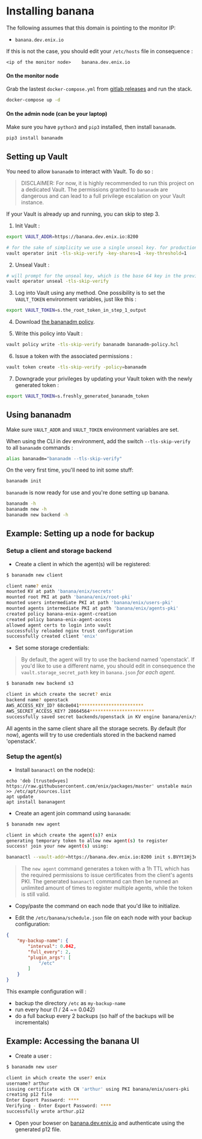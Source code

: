 # Installing banana

The following assumes that this domain is pointing to the monitor IP:

* `banana.dev.enix.io`

If this is not the case, you should edit your `/etc/hosts` file in consequence :

```
<ip of the monitor node>	banana.dev.enix.io
```

#### On the monitor node

Grab the lastest `docker-compose.yml` from [gitlab releases](https://gitlab.enix.io/products/banana/releases) and run the stack.

```bash
docker-compose up -d
```

#### On the admin node (can be your laptop)

Make sure you have `python3` and `pip3` installed, then install `bananadm`.

```bash
pip3 install bananadm
```

## Setting up Vault

You need to allow `bananadm` to interact with Vault. To do so :

> DISCLAIMER: For now, it is highly recommended to run this project on a dedicated Vault. The permissions granted to `bananadm` are dangerous and can lead to a full privilege escalation on your Vault instance.

If your Vault is already up and running, you can skip to step 3.

1. Init Vault :

```bash
export VAULT_ADDR=https://banana.dev.enix.io:8200

# for the sake of simplicity we use a single unseal key. for production, it is highly recommended to use more
vault operator init -tls-skip-verify -key-shares=1 -key-threshold=1
```

2. Unseal Vault :

```bash
# will prompt for the unseal key, which is the base 64 key in the previous command's output
vault operator unseal -tls-skip-verify
```

3. Log into Vault using any method. One possibility is to set the `VAULT_TOKEN` environment variables, just like this :

```bash
export VAULT_TOKEN=s.the_root_token_in_step_1_output
```

4. Download [the bananadm policy](https://gitlab.enix.io/products/banana/raw/master/config/vault/bananadm-policy.hcl).

5. Write this policy into Vault :

```bash
vault policy write -tls-skip-verify bananadm bananadm-policy.hcl
```

6. Issue a token with the associated permissions :

```bash
vault token create -tls-skip-verify -policy=bananadm
```

7. Downgrade your privileges by updating your Vault token with the newly generated token :

```bash
export VAULT_TOKEN=s.freshly_generated_bananadm_token
```

## Using bananadm

Make sure `VAULT_ADDR` and `VAULT_TOKEN` environment variables are set.

When using the CLI in dev environment, add the switch `--tls-skip-verify` to all `bananadm` commands :

```bash
alias bananadm="bananadm --tls-skip-verify"
```

On the very first time, you'll need to init some stuff:

```bash
bananadm init
```

`bananadm` is now ready for use and you're done setting up banana.

```bash
bananadm -h
bananadm new -h
bananadm new backend -h
```

## Example: Setting up a node for backup

### Setup a client and storage backend

* Create a client in which the agent(s) will be registered:

```bash
$ bananadm new client

client name? enix
mounted KV at path 'banana/enix/secrets'
mounted root PKI at path 'banana/enix/root-pki'
mounted users intermediate PKI at path 'banana/enix/users-pki'
mounted agents intermediate PKI at path 'banana/enix/agents-pki'
created policy banana-enix-agent-creation
created policy banana-enix-agent-access
allowed agent certs to login into vault
successfully reloaded nginx trust configuration
successfully created client 'enix'
```

* Set some storage credentials:

> By default, the agent will try to use the backend named 'openstack'. If you'd like to use a different name, you should edit in consequence the `vault.storage_secret_path` key in `banana.json` _for each agent_.

```bash
$ bananadm new backend s3

client in which create the secret? enix
backend name? openstack
AWS_ACCESS_KEY_ID? 68c8e041************************
AWS_SECRET_ACCESS_KEY? 28664564************************
successfully saved secret backends/openstack in KV engine banana/enix/secrets
```

All agents in the same client share all the storage secrets. By default (for now), agents will try to use credentials stored in the backend named 'openstack'.

### Setup the agent(s)

* Install `bananactl` on the node(s):

```
echo 'deb [trusted=yes] https://raw.githubusercontent.com/enix/packages/master' unstable main >> /etc/apt/sources.list
apt update
apt install bananagent
```

* Create an agent join command using `bananadm`:

```bash
$ bananadm new agent

client in which create the agent(s)? enix
generating temporary token to allow new agent(s) to register
success! join your new agent(s) using:

bananactl --vault-addr=https://banana.dev.enix.io:8200 init s.BVYt1Hj3eLn6NDPS2fJIKzfO enix <agent name>
```

> The `new agent` command generates a token with a 1h TTL which has the required permissions to issue certificates from the client's agents PKI. The generated `bananactl` command can then be runned an unlimited amount of times to register multiple agents, while the token is still valid.

* Copy/paste the command on each node that you'd like to initialize.

* Edit the `/etc/banana/schedule.json` file on each node with your backup configuration:

```json
{
	"my-backup-name": {
		"interval": 0.042,
		"full_every": 2,
		"plugin_args": [
			"/etc"
		]
	}
}
```

This example configuration will :

* backup the directory `/etc` as `my-backup-name`
* run every hour (1 / 24 ~= 0.042)
* do a full backup every 2 backups (so half of the backups will be incrementals)

## Example: Accessing the banana UI

* Create a user :

```bash
$ bananadm new user

client in which create the user? enix
username? arthur
issuing certificate with CN 'arthur' using PKI banana/enix/users-pki
creating p12 file
Enter Export Password: ****
Verifying - Enter Export Password: ****
successfully wrote arthur.p12
```

* Open your bowser on [banana.dev.enix.io](https://banana.dev.enix.io) and authenticate using the generated p12 file.

